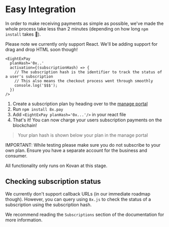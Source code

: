 # Easy Integration

In order to make receiving payments as simple as possible, we've made the whole process take less than 2 minutes (depending on how long `npm install` takes 😬).

Please note we currently only support React. We'll be adding support for drag and drop HTML soon though!

```typescript\
<EightExPay
  planHash='0x..'
  activation={(subscriptionHash) => {
    // The subscription hash is the identifier to track the status of a user's subscription
    // This also means the checkout process went through smoothly
    console.log('$$$');
  })
/>
```

1. Create a subscription plan by heading over to the [manage portal](https://manage.8xprotocol.com)
2. Run `npm install 8x.pay`
3. Add `<EightExPay planHash='0x...'/>` in your react file
4. That's it! You can now charge your users subscription payments on the blockchain!

> Your plan hash is shown below your plan in the manage portal

IMPORTANT: While testing please make sure you do not subscribe to your own plan. Ensure you have a separate account for the business and consumer.

All functionality only runs on Kovan at this stage.

## Checking subscription status

We currently don't support callback URLs (in our immediate roadmap though). However, you can query using `8x.js` to check the status of a subscription using the subscription hash.

We recommend reading the `Subscriptions` section of the documentation for more information.
